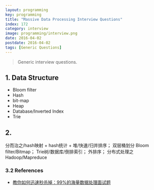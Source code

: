 ```yaml
---
layout: programming
key: programming
title: "Massive Data Processing Interview Questions"
index: 172
category: interview
image: programming/interview.png
date: 2016-04-02
postdate: 2016-04-02
tags: [Generic Questions]
---
```


> Generic interview questions.

## 1. Data Structure
* Bloom filter
* Hash
* bit-map
* Heap
* Database/Inverted Index
* Trie

## 2.
分而治之/hash映射 + hash统计 + 堆/快速/归并排序；
双层桶划分
Bloom filter/Bitmap；
Trie树/数据库/倒排索引；
外排序；
分布式处理之Hadoop/Mapreduce

### 3.2 References
* [教你如何迅速秒杀掉：99%的海量数据处理面试题](https://blog.csdn.net/v_july_v/article/details/7382693)
